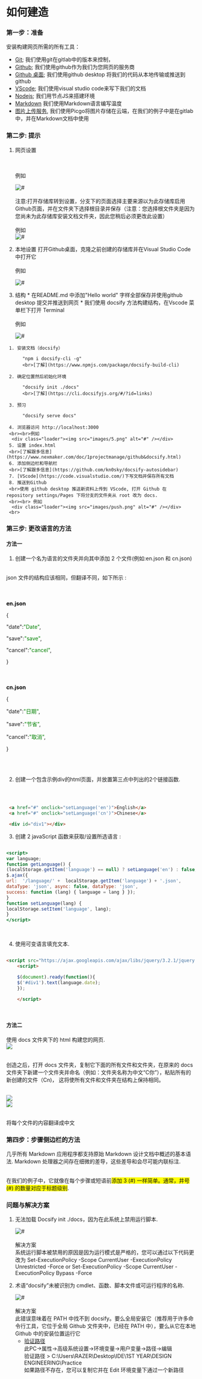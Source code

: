 <!-- How to buil web class/1pm-web.md -->
 # 如何建造
 ### 第一步：准备
   安装构建网页所需的所有工具：

  - [Git](https://git-scm.com/downloads); 我们使用git在gitlab中的版本来控制，
  - [Github](https://github.com/); 我们使用github作为我们为您网页的服务商
  - [Github 桌面](https://desktop.github.com/); 我们使用github desktop 将我们的代码从本地传输或推送到github
  - [VScode](https://code.visualstudio.com/); 我们使用visual studio code来写下我们的文档
  - [Nodejs](https://nodejs.org/en/); 我们用节点JS来搭建环境
  - [Markdown](https://www.nexmaker.com/doc/1projectmanage/markdown.html) 我们使用Markdown语言编写温度
  - [图片上传服务](https://www.nexmaker.com/doc/1projectmanage/imageuploadservice.html), 我们使用Picgo将图片存储在云端，在我们的例子中是在gitlab中，并在Markdown文档中使用
 ### 第二步: 提示
   1. 网页设置
      
      <br><br>例如
      <div class="loader"><img src="images/1.jpg" alt="#" /></div>
      <br>注意:打开存储库转到设置，分支下的页面选择主要来源以为此存储库启用Github页面，并在文件夹下选择根目录并保存（注意：您选择根文件夹是因为您尚未为此存储库安装文档文件夹，因此您稍后必须更改此设置）
      <br><br> 例如
      <div class="loader"><img src="images/2.jpg" alt="#" /></div>

   2. 本地设置
      打开Github桌面，克隆之前创建的存储库并在Visual Studio Code 中打开它
      <br><br> 例如
      <div class="loader"><img src="images/3.png" alt="#" /></div>

   3. 结构
    * 在README.md 中添加"Hello world" 字样全部保存并使用github desktop 提交并推送到网页
    * 我们使用 docsify 方法构建结构，在Vscode 菜单栏下打开 Terminal
    <br><br> 例如
      <div class="loader"><img src="images/4.png" alt="#" /></div>
     1. 安装文档（docsify）

          "npm i docsify-cli -g"
          <br>[了解](https://www.npmjs.com/package/docsify-build-cli)

     2. 确定位置然后初始化环境
          
          "docsify init ./docs"
          <br>[了解](https://cli.docsifyjs.org/#/?id=links)

     3. 预习
          
          "docsify serve docs"

     4. 浏览器访问 http://localhost:3000
     <br><br>例如
      <div class="loader"><img src="images/5.png" alt="#" /></div>
     5. 设置 index.html
     <br>[了解跟多信息](https://www.nexmaker.com/doc/1projectmanage/github&docsify.html)
     6. 添加侧边栏和导航栏
     <br>[了解跟多信息](https://github.com/kn0sky/docsify-autosidebar)
     7. [VScode](https://code.visualstudio.com/)下写文档并保存所有文档
     8. 推送到Github
     <br>使用 github desktop 推送新资料上传到 VScode, 打开 Github 在 repository settings/Pages 下将分支的文件夹从 root 改为 docs.
     <br><br> 例如
      <div class="loader"><img src="images/push.png" alt="#" /></div>
     <br>

### 第三步: 更改语言的方法
#### 方法一
1. 创建一个名为语言的文件夹并向其中添加 2 个文件(例如:en.json 和 cn.json)

<br>json 文件的结构应该相同，但翻译不同，如下所示 :

<br><h1 style="font-size:1.5vw"><span style="color:black">en.json</span></h1>

{<p>"date":<span style="color:green">"Date"</span>,</p>
<p>"save":<span style="color:green">"save"</span>,</p>
<p>"cancel":<span style="color:green">"cancel"</span>,</p>}

<br><h1 style="font-size:1.5vw"><span style="color:black">cn.json</span></h1>

{<p>"date":<span style="color:green">"日期"</span>,</p>
<p>"save":<span style="color:green">"节省"</span>,</p>
<p>"cancel":<span style="color:green">"取消"</span>,</p>}
 
 <br><br>
 
2. 创建一个包含示例div的html页面，并放置第三点中列出的2个链接函数.

<br>

```html

 <a href="#" onclick="setLanguage('en')">English</a> 
 <a href="#" onclick="setLanguage('cn')">Chinese</a>

 <div id="div1"></div>

```
3. 创建 2 javaScript 函数来获取/设置所选语言 :

```htm 

<script>
var language; 
function getLanguage() {
(localStorage.getItem('language') == null) ? setLanguage('en') : false;
$.ajax({ 
url:  '/language/' +  localStorage.getItem('language') + '.json', 
dataType: 'json', async: false, dataType: 'json', 
success: function (lang) { language = lang } });
}
function setLanguage(lang) {
localStorage.setItem('language', lang);
}
</script>

```
<br>

4. 使用可变语言填充文本.

```html

<script src="https://ajax.googleapis.com/ajax/libs/jquery/3.2.1/jquery.min.js"></script>
    <script>

    $(document).ready(function(){
    $('#div1').text(language.date);
    });

    </script>
``` 
<br>

#### 方法二

使用 docs 文件夹下的 html 构建您的网页.
<br><img src="images/docs1.png">

<br> 创造之后，打开 docs 文件夹，复制它下面的所有文件和文件夹，在原来的 docs 文件夹下新建一个文件夹并命名（例如：文件夹名称为中文“C你”），粘贴所有的新创建的文件（Cn)， 
这将使所有文件和文件夹在结构上保持相同。
<p><br><img src="images/docs2.png"><br><img src="images/docs3.png"></p>
<br> 将每个文件的内容翻译成中文

### 第四步：步骤侧边栏的方法
几乎所有 Markdown 应用程序都支持原始 Markdown 设计文档中概述的基本语法. Markdown 处理器之间存在细微的差导，这些差导和会尽可能内联标注.

<br>在我们的例子中，它就像在每个步骤或短语前<span style="background-color: #FFFF00">添加 3 (#) 一样简单。通常，井号 (#) 的数量对应于标题级别</span>.


 ### 问题与解决方案
  1. 无法加载 Docsify init ./docs，因为在此系统上禁用运行脚本.

      <div class="loader"><img src="images/7.jpg" alt="#" /></div>
      <br>解决方案
       <br> 系统运行脚本被禁用的原因是因为运行模式是严格的，您可以通过以下代码更改为 Set-ExecutionPolicy -Scope CurrentUser -ExecutionPolicy Unrestricted -Force or Set-ExecutionPolicy -Scope CurrentUser -ExecutionPolicy Bypass -Force
  2. 术语“docsify”未被识别为 cmdlet、函数、脚本文件或可运行程序的名称.

      <div class="loader"><img src="images/8.jpg" alt="#" /></div>
      <br>解决方案
       <br> 此错误意味着在 PATH 中找不到 docsify。要么全局安装它（推荐用于许多命令行工具，它位于全局 Github 文件夹中，已经在 PATH 中），要么从它在本地 Github 中的安装位置运行它

     - [验证路径](https://www.youtube.com/watch?v=pg4t48BPmh8&t=134s)
       <br>此PC->属性->高级系统设置->环境变量->用户变量->路径->编辑
       <br>验证路径 > C:\Users\RAZER\Desktop\IDE\1ST YEAR\DESIGN ENGINEERING\Practice
       <br>如果路径不存在，您可以复制它并在 Edit 环境变量下通过一个新路径
       <br>

  

